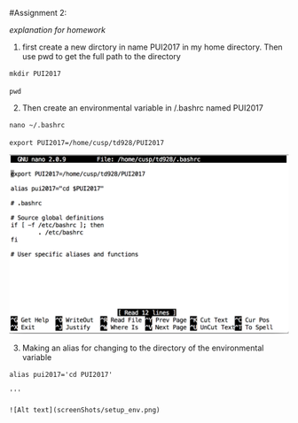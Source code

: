 #Assignment 2:

*explanation for homework*

1. first create a new dirctory in name PUI2017 in my home directory. Then use pwd to get the full path to the directory

```
mkdir PUI2017

pwd

```

2. Then create an environmental variable in /.bashrc named PUI2017

```
nano ~/.bashrc

export PUI2017=/home/cusp/td928/PUI2017

```
![Alt text](bashrc.png)

3. Making an alias for changing to the directory of the environmental variable

```
alias pui2017='cd PUI2017'

'''

![Alt text](screenShots/setup_env.png)




